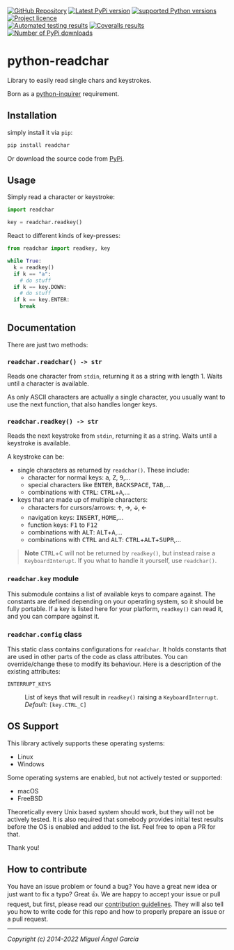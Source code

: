 [![GitHub Repository](https://img.shields.io/badge/-GitHub-%230D0D0D?logo=github&labelColor=gray)](https://github.com/magmax/python-readchar)
[![Latest PyPi version](https://img.shields.io/pypi/v/readchar.svg)](https://pypi.python.org/pypi/readchar)
[![supported Python versions](https://img.shields.io/pypi/pyversions/readchar)](https://pypi.python.org/pypi/readchar)
[![Project licence](https://img.shields.io/pypi/l/readchar?color=blue)](LICENCE) <br>
[![Automated testing results](https://img.shields.io/github/workflow/status/magmax/python-readchar/Tests/master?label=Tests)](https://github.com/magmax/python-readchar/actions/workflows/run-tests.yaml?query=branch%3Amaster)
[![Coveralls results](https://coveralls.io/repos/github/magmax/python-readchar/badge.svg?branch=master)](https://coveralls.io/github/magmax/python-readchar?branch=master)
[![Number of PyPi downloads](https://img.shields.io/pypi/dd/readchar.svg)](https://pypi.python.org/pypi/readchar)

# python-readchar

Library to easily read single chars and keystrokes.

Born as a [python-inquirer](https://github.com/magmax/python-inquirer) requirement.

## Installation

simply install it via `pip`:

```bash
pip install readchar
```

Or download the source code from [PyPi](https://pypi.python.org/pypi/readchar).

## Usage

Simply read a character or keystroke:

```python
import readchar

key = readchar.readkey()
```

React to different kinds of key-presses:

```python
from readchar import readkey, key

while True:
  k = readkey()
  if k == "a":
    # do stuff
  if k == key.DOWN:
    # do stuff
  if k == key.ENTER:
    break
```

## Documentation

There are just two methods:

### `readchar.readchar() -> str`

Reads one character from `stdin`, returning it as a string with length 1. Waits until a
character is available.

As only ASCII characters are actually a single character, you usually want to use the
next function, that also handles longer keys.

### `readchar.readkey() -> str`

Reads the next keystroke from `stdin`, returning it as a string. Waits until a keystroke
is available.

A keystroke can be:

- single characters as returned by `readchar()`. These include:
  - character for normal keys: <kbd>a</kbd>, <kbd>Z</kbd>, <kbd>9</kbd>,...
  - special characters like <kbd>ENTER</kbd>, <kbd>BACKSPACE</kbd>, <kbd>TAB</kbd>,...
  - combinations with <kbd>CTRL</kbd>: <kbd>CTRL</kbd>+<kbd>A</kbd>,...
- keys that are made up of multiple characters:
  - characters for cursors/arrows: <kbd>🡩</kbd>, <kbd>🡪</kbd>, <kbd>🡫</kbd>,
    <kbd>🡨</kbd>
  - navigation keys: <kbd>INSERT</kbd>, <kbd>HOME</kbd>,...
  - function keys: <kbd>F1</kbd> to <kbd>F12</kbd>
  - combinations with <kbd>ALT</kbd>: <kbd>ALT</kbd>+<kbd>A</kbd>,...
  - combinations with <kbd>CTRL</kbd> and <kbd>ALT</kbd>:
    <kbd>CTRL</kbd>+<kbd>ALT</kbd>+<kbd>SUPR</kbd>,...

> **Note** <kbd>CTRL</kbd>+<kbd>C</kbd> will not be returned by `readkey()`, but instead
> raise a `KeyboardInterupt`. If you what to handle it yourself, use `readchar()`.

### `readchar.key` module

This submodule contains a list of available keys to compare against. The constants are
defined depending on your operating system, so it should be fully portable. If a key is
listed here for your platform, `readkey()` can read it, and you can compare against it.

### `readchar.config` class

This static class contains configurations for `readchar`. It holds constants that are
used in other parts of the code as class attributes. You can override/change these to
modify its behaviour. Here is a description of the existing attributes:

<dl>
<dt><code>INTERRUPT_KEYS</code></dt>
<dd>

List of keys that will result in `readkey()` raising a `KeyboardInterrupt`. <br>
*Default:* `[key.CTRL_C]`

</dd>
</dl>

## OS Support

This library actively supports these operating systems:

- Linux
- Windows

Some operating systems are enabled, but not actively tested or supported:

- macOS
- FreeBSD

Theoretically every Unix based system should work, but they will not be actively tested.
It is also required that somebody provides initial test results before the OS is enabled
and added to the list. Feel free to open a PR for that.

Thank you!

## How to contribute

You have an issue problem or found a bug? You have a great new idea or just want to fix
a typo? Great :+1:. We are happy to accept your issue or pull request, but first, please
read our
[contribution guidelines](https://github.com/magmax/python-readchar/blob/master/CONTRIBUTING.md).
They will also tell you how to write code for this repo and how to properly prepare an
issue or a pull request.

______________________________________________________________________

*Copyright (c) 2014-2022 Miguel Ángel García*
